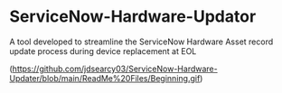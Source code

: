 # ServiceNow-Hardware-Updator
A tool developed to streamline the ServiceNow Hardware Asset record update process during device replacement at EOL

(https://github.com/jdsearcy03/ServiceNow-Hardware-Updater/blob/main/ReadMe%20Files/Beginning.gif)

